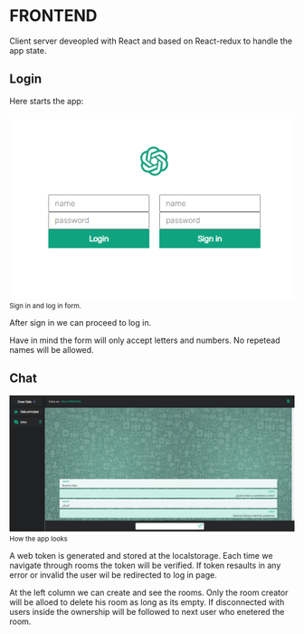 # FRONTEND

Client server deveopled with React and based on React-redux to handle the app state.

## Login

Here starts the app:

![Formulari d'inici de sessió](./src/img/readme_login.png)
<small>Sign in and log in form.</small>

After sign in we can proceed to log in.

Have in mind the form will only accept letters and numbers. No repetead names will be allowed.

## Chat

![Formulari d'inici de sessió](./src/img/msg_room.png)
<small>How the app looks</small>

A web token is generated and stored at the localstorage. Each time we navigate through rooms the token will be verified.
If token resaults in any error or invalid the user wil be redirected to log in page.

At the left column we can create and see the rooms.
Only the room creator will be alloed to delete his room as long as its empty. If disconnected with users inside
the ownership will be followed to next user who enetered the room.

